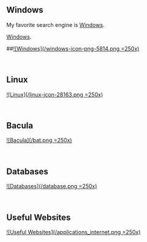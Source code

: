 ## Windows
My favorite search engine is [Windows](https://github.com/Ashdf1992/wiki/blob/main/Windows.md).


[Windows]([(https://github.com/Ashdf1992/wiki/blob/main/Windows.md)]).

##[![Windows](/windows-icon-png-5814.png =250x)](/Windows)

<br>

## Linux
[![Linux](/linux-icon-28163.png =250x)](/Linux/)

<br>

## Bacula
[![Bacula](/bat.png =250x)](/Backups/Bacula)

<br>

## Databases
[![Databases](/database.png =250x)](/databases/)

<br>

## Useful Websites
[![Useful Websites](/applications_internet.png =250x)](https://home.xyz-studios.co.uk/)
